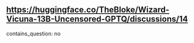 ## https://huggingface.co/TheBloke/Wizard-Vicuna-13B-Uncensored-GPTQ/discussions/14

contains_question: no